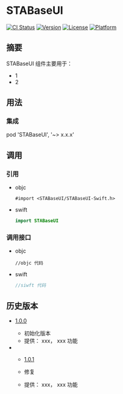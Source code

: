 # STABaseUI

[![CI Status](https://img.shields.io/travis/coder/STABaseUI.svg?style=flat)](https://travis-ci.org/coder/STABaseUI)
[![Version](https://img.shields.io/cocoapods/v/STABaseUI.svg?style=flat)](https://cocoapods.org/pods/STABaseUI)
[![License](https://img.shields.io/cocoapods/l/STABaseUI.svg?style=flat)](https://github.com/coder/STABaseUI/blob/701ff106db3caa805f9dab12df7749c03c889c47/LICENSE)
[![Platform](https://img.shields.io/cocoapods/p/STABaseUI.svg?style=flat)](https://cocoapods.org/pods/STABaseUI)

## 摘要

STABaseUI 组件主要用于：

- 1
- 2

## 用法

### 集成

pod 'STABaseUI', '~> x.x.x'

## 调用

### 引用

- objc

  ```objc
  #import <STABaseUI/STABaseUI-Swift.h>
  ```

- swift

  ```swift
  import STABaseUI
  ```

### 调用接口

- objc
  ```objc
  //objc 代码
  ```

- swift

  ```swift
  //siwft 代码
  ```

## 历史版本

- [1.0.0](http://github/coder/STABaseUI/tag/1.0.0)

  - 初始化版本
  - 提供： xxx， xxx 功能

- - [1.0.1](http://github/coder/STABaseUI/tag/1.0.1)

  - 修复
  - 提供： xxx， xxx 功能
